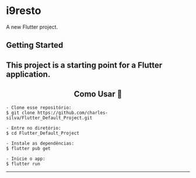 # i9resto

A new Flutter project.

## Getting Started

This project is a starting point for a Flutter application.
---

<h2 align="center">Como Usar 🤔</h2>

   ```
   - Clone esse repositório:
   $ git clone https://github.com/charles-silva/Flutter_Default_Project.git

   - Entre no diretório:
   $ cd Flutter_Default_Project

   - Instale as dependências:
   $ flutter pub get

   - Inicie o app: 
   $ flutter run
   ```

---
